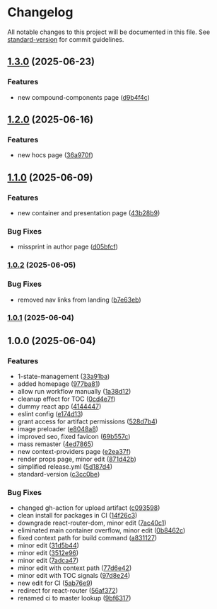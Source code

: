 # Changelog

All notable changes to this project will be documented in this file. See [standard-version](https://github.com/conventional-changelog/standard-version) for commit guidelines.

## [1.3.0](https://github.com/Ilya758/react-design-patterns/compare/v1.2.0...v1.3.0) (2025-06-23)


### Features

* new compound-components page ([d9b4f4c](https://github.com/Ilya758/react-design-patterns/commit/d9b4f4cef4ea3c9349c93c7829004cd480a6e5c3))

## [1.2.0](https://github.com/Ilya758/react-design-patterns/compare/v1.1.0...v1.2.0) (2025-06-16)


### Features

* new hocs page ([36a970f](https://github.com/Ilya758/react-design-patterns/commit/36a970f826db3194173a2d859f0807115effb13d))

## [1.1.0](https://github.com/Ilya758/react-design-patterns/compare/v1.0.2...v1.1.0) (2025-06-09)


### Features

* new container and presentation page ([43b28b9](https://github.com/Ilya758/react-design-patterns/commit/43b28b9fec84f1c9da0521729e135b30f0e94e06))


### Bug Fixes

* missprint in author page ([d05bfcf](https://github.com/Ilya758/react-design-patterns/commit/d05bfcfd5657cff573b187066fbb6e0f74541f8d))

### [1.0.2](https://github.com/Ilya758/react-design-patterns/compare/v1.0.1...v1.0.2) (2025-06-05)


### Bug Fixes

* removed nav links from landing ([b7e63eb](https://github.com/Ilya758/react-design-patterns/commit/b7e63eb443425621da7506384002b0981b14bab4))

### [1.0.1](https://github.com/Ilya758/react-design-patterns/compare/v1.0.0...v1.0.1) (2025-06-04)

## 1.0.0 (2025-06-04)


### Features

* 1-state-management ([33a91ba](https://github.com/Ilya758/react-design-patterns/commit/33a91ba15a00dec4d317d4ebca2cd1dcfdde9ab2))
* added homepage ([977ba81](https://github.com/Ilya758/react-design-patterns/commit/977ba81c4289bf9729eff13ffd22af14bbe8d4e5))
* allow run workflow manually ([1a38d12](https://github.com/Ilya758/react-design-patterns/commit/1a38d120fb6651739bbb441b1a947827cdcee6aa))
* cleanup effect for TOC ([0cd4e7f](https://github.com/Ilya758/react-design-patterns/commit/0cd4e7fb286fea31c68ecd8948661d5eb2c2bfb0))
* dummy react app ([4144447](https://github.com/Ilya758/react-design-patterns/commit/4144447a359dcb794de67a2fe12cb9f16a6125ba))
* eslint config ([e174d13](https://github.com/Ilya758/react-design-patterns/commit/e174d1304d2cf3cc1cc65fb7efd428c7326ca03b))
* grant access for artifact permissions ([528d7b4](https://github.com/Ilya758/react-design-patterns/commit/528d7b470e6bab3fb95fe8f3f9d516299a984468))
* image preloader ([e8048a8](https://github.com/Ilya758/react-design-patterns/commit/e8048a87f5f6bf12e6efdff7c93e1e26d7e5a6f1))
* improved seo, fixed favicon ([69b557c](https://github.com/Ilya758/react-design-patterns/commit/69b557cac4bd64c6a2322c48c059b406cf8e2709))
* mass remaster ([4ed7865](https://github.com/Ilya758/react-design-patterns/commit/4ed7865f982f6721b00b7c7519705b85338661a9))
* new context-providers page ([e2ea37f](https://github.com/Ilya758/react-design-patterns/commit/e2ea37fcae1d85c2e1de89b2040c2a9cadb49b31))
* render props page, minor edit ([871d42b](https://github.com/Ilya758/react-design-patterns/commit/871d42b362e413ad0fd282bb092166a1c9f750d7))
* simplified release.yml ([5d187d4](https://github.com/Ilya758/react-design-patterns/commit/5d187d46ce049943e55935d7dd3b091dc9acf3e0))
* standard-version ([c3cc0be](https://github.com/Ilya758/react-design-patterns/commit/c3cc0be519d0e07b9e793e7f085895516c73d17a))


### Bug Fixes

* changed gh-action for upload artifact ([c093598](https://github.com/Ilya758/react-design-patterns/commit/c09359823ede2ab47faf894dafeedf4c711604ba))
* clean install for packages in CI ([14f26c3](https://github.com/Ilya758/react-design-patterns/commit/14f26c39c2d60e617243bdb210aa2d5158576023))
* downgrade react-router-dom, minor edit ([7ac40c1](https://github.com/Ilya758/react-design-patterns/commit/7ac40c1b69cc8575b6317da6b03cdafc03d0a98b))
* eliminated main container overflow, minor edit ([0b8462c](https://github.com/Ilya758/react-design-patterns/commit/0b8462c2cc3a72aae1eaa743c08600a03454d31c))
* fixed context path for build command ([a831127](https://github.com/Ilya758/react-design-patterns/commit/a8311270539ec8cea31f5d78145e35a43e3bdcc7))
* minor edit ([31d5b44](https://github.com/Ilya758/react-design-patterns/commit/31d5b446b36cba848cc7f1c01319b31330edd7ef))
* minor edit ([3512e96](https://github.com/Ilya758/react-design-patterns/commit/3512e968884a3703a583e0759ccca3c13a267c22))
* minor edit ([7adca47](https://github.com/Ilya758/react-design-patterns/commit/7adca477378f8331f952a6a7b171f3b7f41df239))
* minor edit with context path ([77d6e42](https://github.com/Ilya758/react-design-patterns/commit/77d6e4286233fdc3034fb5e1449804fad0f33495))
* minor edit with TOC signals ([97d8e24](https://github.com/Ilya758/react-design-patterns/commit/97d8e24fff1ac729d4c8e31db86940c958db4974))
* new edit for CI ([5ab76e9](https://github.com/Ilya758/react-design-patterns/commit/5ab76e950c1bbebd42505cdf81653606a5ebec72))
* redirect for react-router ([56af372](https://github.com/Ilya758/react-design-patterns/commit/56af372565080118e713b1531084419639505a5c))
* renamed ci to master lookup ([9bf6317](https://github.com/Ilya758/react-design-patterns/commit/9bf6317ed3968cd5591114c52bc03e604a65d342))
